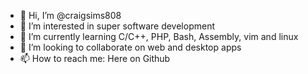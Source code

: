 - 👋 Hi, I’m @craigsims808
- 👀 I’m interested in super software development
- 🌱 I’m currently learning C/C++, PHP, Bash, Assembly, vim and linux
- 💞️ I’m looking to collaborate on web and desktop apps
- 📫 How to reach me: Here on Github

<!---
craigsims808/craigsims808 is a ✨ special ✨ repository because its `README.md` (this file) appears on your GitHub profile.
You can click the Preview link to take a look at your changes.
--->

